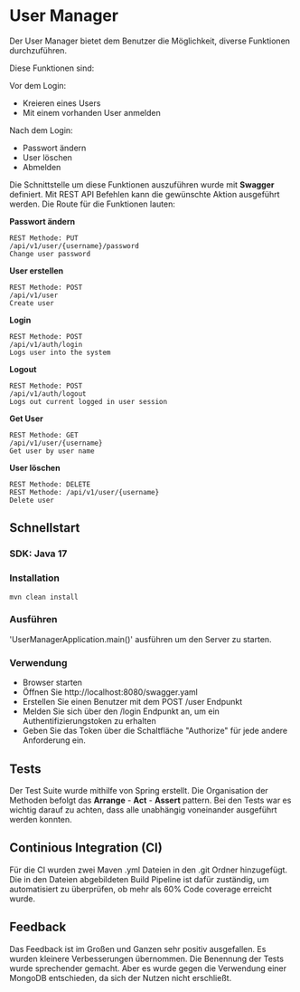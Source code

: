 # User Manager

Der User Manager bietet dem Benutzer die Möglichkeit, diverse Funktionen durchzuführen.

Diese Funktionen sind:

Vor dem Login:

* Kreieren eines Users
* Mit einem vorhanden User anmelden

Nach dem Login:

* Passwort ändern
* User löschen
* Abmelden

Die Schnittstelle um diese Funktionen auszuführen wurde mit **Swagger** definiert. Mit REST API Befehlen kann die gewünschte Aktion ausgeführt werden. Die Route für die Funktionen lauten:

**Passwort ändern**
```
REST Methode: PUT
/api/v1/user/{username}/password
Change user password
```

**User erstellen**
```
REST Methode: POST
/api/v1/user
Create user
```
**Login**
```
REST Methode: POST
/api/v1/auth/login
Logs user into the system
```

**Logout**
```
REST Methode: POST
/api/v1/auth/logout
Logs out current logged in user session
```

**Get User**
```
REST Methode: GET
/api/v1/user/{username}
Get user by user name
```

**User löschen**
```
REST Methode: DELETE
REST Methode: /api/v1/user/{username}
Delete user
```

## Schnellstart
### SDK: Java 17
### Installation

```
mvn clean install
```

### Ausführen
'UserManagerApplication.main()' ausführen um den Server zu starten.

### Verwendung
* Browser starten
* Öffnen Sie http://localhost:8080/swagger.yaml
* Erstellen Sie einen Benutzer mit dem POST /user Endpunkt
* Melden Sie sich über den /login Endpunkt an, um ein Authentifizierungstoken zu erhalten
* Geben Sie das Token über die Schaltfläche "Authorize" für jede andere Anforderung ein.

## Tests

Der Test Suite wurde mithilfe von Spring erstellt. Die Organisation der Methoden befolgt das **Arrange** - **Act** - **Assert** pattern. Bei den Tests war es wichtig darauf zu achten, dass alle unabhängig voneinander ausgeführt werden konnten.

## Continious Integration (CI)

Für die CI wurden zwei Maven .yml Dateien in den .git Ordner hinzugefügt. Die in den Dateien abgebildeten Build Pipeline ist dafür zuständig, um automatisiert zu überprüfen, ob mehr als 60% Code coverage erreicht wurde.

## Feedback

Das Feedback ist im Großen und Ganzen sehr positiv ausgefallen. Es wurden kleinere Verbesserungen übernommen. Die Benennung der Tests wurde sprechender gemacht. Aber es wurde gegen die Verwendung einer MongoDB entschieden, da sich der Nutzen nicht erschließt.